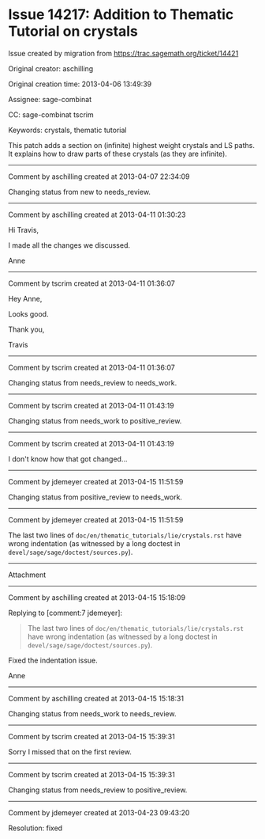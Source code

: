 # Issue 14217: Addition to Thematic Tutorial on crystals

Issue created by migration from https://trac.sagemath.org/ticket/14421

Original creator: aschilling

Original creation time: 2013-04-06 13:49:39

Assignee: sage-combinat

CC:  sage-combinat tscrim

Keywords: crystals, thematic tutorial

This patch adds a section on (infinite) highest weight crystals and LS paths. It explains how to draw parts of these crystals (as they are infinite).


---

Comment by aschilling created at 2013-04-07 22:34:09

Changing status from new to needs_review.


---

Comment by aschilling created at 2013-04-11 01:30:23

Hi Travis,

I made all the changes we discussed.

Anne


---

Comment by tscrim created at 2013-04-11 01:36:07

Hey Anne,

Looks good.

Thank you,

Travis


---

Comment by tscrim created at 2013-04-11 01:36:07

Changing status from needs_review to needs_work.


---

Comment by tscrim created at 2013-04-11 01:43:19

Changing status from needs_work to positive_review.


---

Comment by tscrim created at 2013-04-11 01:43:19

I don't know how that got changed...


---

Comment by jdemeyer created at 2013-04-15 11:51:59

Changing status from positive_review to needs_work.


---

Comment by jdemeyer created at 2013-04-15 11:51:59

The last two lines of `doc/en/thematic_tutorials/lie/crystals.rst` have wrong indentation (as witnessed by a long doctest in `devel/sage/sage/doctest/sources.py`).


---

Attachment


---

Comment by aschilling created at 2013-04-15 15:18:09

Replying to [comment:7 jdemeyer]:
> The last two lines of `doc/en/thematic_tutorials/lie/crystals.rst` have wrong indentation (as witnessed by a long doctest in `devel/sage/sage/doctest/sources.py`).

Fixed the indentation issue.

Anne


---

Comment by aschilling created at 2013-04-15 15:18:31

Changing status from needs_work to needs_review.


---

Comment by tscrim created at 2013-04-15 15:39:31

Sorry I missed that on the first review.


---

Comment by tscrim created at 2013-04-15 15:39:31

Changing status from needs_review to positive_review.


---

Comment by jdemeyer created at 2013-04-23 09:43:20

Resolution: fixed
